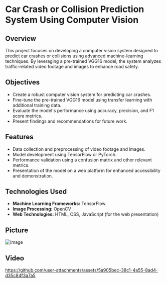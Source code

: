 # Car Crash or Collision Prediction System Using Computer Vision

## Overview
This project focuses on developing a computer vision system designed to predict car crashes or collisions using advanced machine-learning techniques. By leveraging a pre-trained VGG16 model, the system analyzes traffic-related video footage and images to enhance road safety.

## Objectives
- Create a robust computer vision system for predicting car crashes.
- Fine-tune the pre-trained VGG16 model using transfer learning with additional training data.
- Evaluate the model's performance using accuracy, precision, and F1 score metrics.
- Present findings and recommendations for future work.

## Features
- Data collection and preprocessing of video footage and images.
- Model development using TensorFlow or PyTorch.
- Performance validation using a confusion matrix and other relevant metrics.
- Presentation of the model on a web platform for enhanced accessibility and demonstration.




## Technologies Used
- **Machine Learning Frameworks:** TensorFlow
- **Image Processing:** OpenCV
- **Web Technologies:** HTML, CSS, JavaScript (for the web presentation)

## Picture
![image](https://github.com/user-attachments/assets/7ded9d58-4d3c-4bf0-8b9c-9578d295a0ff)


## Video 


https://github.com/user-attachments/assets/5a905bec-38c1-4a55-8ad4-d35c84f3a7a5





